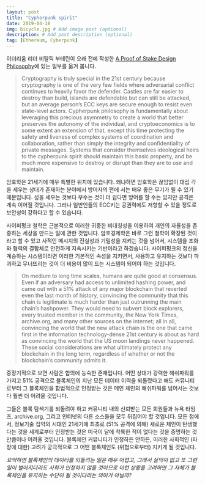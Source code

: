 ```yaml
---
layout: post
title: "Cypherpunk spirit"
date: 2019-04-18
img: bicycle.jpg # Add image post (optional)
description: # Add post description (optional)
tag: [Ethereum, Cyberpunk]
---
```


이더리움 리더 비탈릭 부테린이 오래 전에 작성한 [A Proof of Stake Design Philosophy][POS-philosophy]에 있는 일부를 옮겨 봅니다. 

>Cryptography is truly special in the 21st century because cryptography is one of the very few fields 
where adversarial conflict continues to heavily favor the defender. Castles are far easier to destroy than build, 
islands are defendable but can still be attacked, but an average person’s ECC keys are secure enough 
to resist even state-level actors. Cypherpunk philosophy is fundamentally about leveraging 
this precious asymmetry to create a world that better preserves the autonomy of the individual, 
and cryptoeconomics is to some extent an extension of that, except this time protecting 
the safety and liveness of complex systems of coordination and collaboration, rather than simply 
the integrity and confidentiality of private messages. Systems that consider themselves ideological 
heirs to the cypherpunk spirit should maintain this basic property, and be much more expensive 
to destroy or disrupt than they are to use and maintain.

암호학은 21세기에 매우 특별한 위치에 있습니다. 왜냐하면 암호학은 끊임없이 대립 각을 세우는 상대가 존재하는 분야에서 방어자의 편에 서는 매우 좋은 
무기가 될 수 있기 때문입니다. 성을 세우는 것보다 부수는 것이 더 쉽다면 방어를 할 수는 있지만 공격은 계속 이어질 것입니다. 그러나 
일반인들의 ECC키는 공권력에도 저항할 수 있을 정도로 보안성이 강하다고 할 수 있습니다. 

사이퍼펑크 철학은 근본적으로 이러한 귀중한 비대칭성을 
이용하여 개인의 자율성을 존중하는 세상을 만드는 일에 관한 것입니다. 암호경제학은 바로 그런 철학이 확장된 것이라고 할 수 있고 
사적인 메시지의 진실성과 기밀성을 지키는 것을 넘어서, 시스템을 조화와 협력의 결합체로 안전하게 지속시키는 기반이라고 하겠습니다.
사이퍼펑크의 정신을 계승하는 시스템이라면 이러한 기본적인 속성을 지키면서, 사용하고 유지하는 것보다 파괴하고 무너뜨리는 것이 더 비용이 많이 드는
시스템이 되어야 하는 것입니다.  

>On medium to long time scales, humans are quite good at consensus. Even if an adversary had access to unlimited hashing power, 
and came out with a 51% attack of any major blockchain that reverted even the last month of history, convincing the community 
that this chain is legitimate is much harder than just outrunning the main chain’s hashpower. 
They would need to subvert block explorers, every trusted member in the community, the New York Times, archive.org, 
and many other sources on the internet; all in all, convincing the world that the new attack chain is the one that came 
first in the information technology-dense 21st century is about as hard as convincing the world that the US moon landings 
never happened. These social considerations are what ultimately protect any blockchain in the long term, regardless of 
whether or not the blockchain’s community admits it.

중장기적으로 보면 사람은 합의에 능숙한 존재입니다. 어떤 상대가 강력한 해쉬파워를 가지고 51% 공격으로 블록체인의 지난 모든 데이터 이력을 되돌렸다고 해도 
커뮤니티로부터 그 블록체인을 합법적으로 인정받는 것은 메인 체인의 해쉬파워를 넘어서는 것보다 훨씬 더 어려울 것입니다. 

그들은 블록 탐색기를 되돌려야 하고 커뮤니티 내의 신뢰받는 모든 회원들과 뉴욕 타임즈, archive.org, 그리고 인터넷의 다른 소스들을 모두 
뒤집어야 할 것입니다. 모든 점에서, 정보기술 집약의 시대인 21세기에 최초로 (51% 공격에 의해) 새로운 체인이 탄생했다는 것을 세계로부터 인정받는 것은 
미국이 달에 착륙한 적이 없다는 것을 증명하는 것 만큼이나 어려울 것입니다. 블록체인 커뮤니티가 인정하든 안하든, 이러한 사회적인 (파장에 대한) 고려가 궁극적으로 
그 어떤 블록체인도 (위협으로부터) 지키게 될 것입니다.

<i>요약하면 블록체인의 데이터를 되돌리는 일은 매우 어렵고, 그래서 실익이 없고 또 그런 일이 벌어지더라도 사회가 인정하지 않을 것이므로 이런 상황을 고려하면 
그 자체가 블록체인을 유지하는 수단이 될 것이다라는 의미가 아닐까?</i>

[POS-philosophy]: https://medium.com/@VitalikButerin/a-proof-of-stake-design-philosophy-506585978d51
